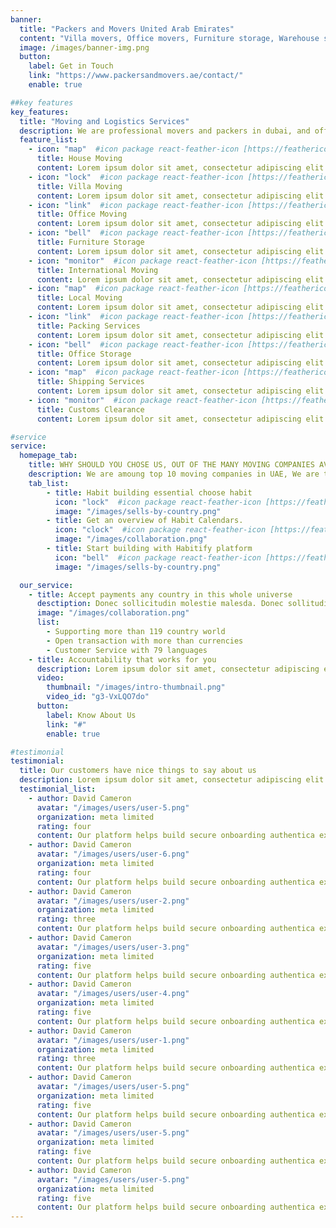 ```yaml
---
banner:
  title: "Packers and Movers United Arab Emirates"
  content: "Villa movers, Office movers, Furniture storage, Warehouse storage space, Commercial Storage, Packing boxes."
  image: /images/banner-img.png
  button:
    label: Get in Touch
    link: "https://www.packersandmovers.ae/contact/"
    enable: true

##key features
key_features:
  title: "Moving and Logistics Services"
  description: We are professional movers and packers in dubai, and offer wide range of logistics and shipping services.
  feature_list:
    - icon: "map"  #icon package react-feather-icon [https://feathericons.com/]
      title: House Moving
      content: Lorem ipsum dolor sit amet, consectetur adipiscing elit.
    - icon: "lock"  #icon package react-feather-icon [https://feathericons.com/]
      title: Villa Moving
      content: Lorem ipsum dolor sit amet, consectetur adipiscing elit.
    - icon: "link"  #icon package react-feather-icon [https://feathericons.com/]
      title: Office Moving
      content: Lorem ipsum dolor sit amet, consectetur adipiscing elit.
    - icon: "bell"  #icon package react-feather-icon [https://feathericons.com/]
      title: Furniture Storage
      content: Lorem ipsum dolor sit amet, consectetur adipiscing elit.
    - icon: "monitor"  #icon package react-feather-icon [https://feathericons.com/]
      title: International Moving
      content: Lorem ipsum dolor sit amet, consectetur adipiscing elit.
    - icon: "map"  #icon package react-feather-icon [https://feathericons.com/]
      title: Local Moving
      content: Lorem ipsum dolor sit amet, consectetur adipiscing elit.
    - icon: "link"  #icon package react-feather-icon [https://feathericons.com/]
      title: Packing Services
      content: Lorem ipsum dolor sit amet, consectetur adipiscing elit.
    - icon: "bell"  #icon package react-feather-icon [https://feathericons.com/]
      title: Office Storage
      content: Lorem ipsum dolor sit amet, consectetur adipiscing elit.
    - icon: "map"  #icon package react-feather-icon [https://feathericons.com/]
      title: Shipping Services
      content: Lorem ipsum dolor sit amet, consectetur adipiscing elit.
    - icon: "monitor"  #icon package react-feather-icon [https://feathericons.com/]
      title: Customs Clearance
      content: Lorem ipsum dolor sit amet, consectetur adipiscing elit.

#service
service:
  homepage_tab:
    title: WHY SHOULD YOU CHOSE US, OUT OF THE MANY MOVING COMPANIES AVAILABLE IN DUBAI?
    description: We are amoung top 10 moving companies in UAE, We are the best Moving company in Dubai by Assosiation of Movers. 
    tab_list:
        - title: Habit building essential choose habit
          icon: "lock"  #icon package react-feather-icon [https://feathericons.com/]
          image: "/images/sells-by-country.png"
        - title: Get an overview of Habit Calendars.
          icon: "clock"  #icon package react-feather-icon [https://feathericons.com/]
          image: "/images/collaboration.png"
        - title: Start building with Habitify platform
          icon: "bell"  #icon package react-feather-icon [https://feathericons.com/]
          image: "/images/sells-by-country.png"

  our_service:
    - title: Accept payments any country in this whole universe
      desctiption: Donec sollicitudin molestie malesda. Donec sollitudin molestie malesuada. Mauris pellentesque nec, egestas non nisi. Cras ultricies ligula sed
      image: "/images/collaboration.png"
      list:
        - Supporting more than 119 country world
        - Open transaction with more than currencies
        - Customer Service with 79 languages
    - title: Accountability that works for you
      description: Lorem ipsum dolor sit amet, consectetur adipiscing elit. Morbi egestas Werat viverra id et aliquet. vulputate egestas sollicitudin.
      video:
        thumbnail: "/images/intro-thumbnail.png"
        video_id: "g3-VxLQO7do"
      button:
        label: Know About Us
        link: "#"
        enable: true

#testimonial
testimonial:
  title: Our customers have nice things to say about us
  description: Lorem ipsum dolor sit amet, consectetur adipiscing elit. Morbi egestas Werat viverra id et aliquet. vulputate egestas sollicitudin.
  testimonial_list:
    - author: David Cameron
      avatar: "/images/users/user-5.png"
      organization: meta limited
      rating: four
      content: Our platform helps build secure onboarding authentica experiences & engage your users. We build .
    - author: David Cameron
      avatar: "/images/users/user-6.png"
      organization: meta limited
      rating: four
      content: Our platform helps build secure onboarding authentica experiences & engage your users. We build .
    - author: David Cameron
      avatar: "/images/users/user-2.png"
      organization: meta limited
      rating: three
      content: Our platform helps build secure onboarding authentica experiences & engage your users. We build .
    - author: David Cameron
      avatar: "/images/users/user-3.png"
      organization: meta limited
      rating: five
      content: Our platform helps build secure onboarding authentica experiences & engage your users. We build .
    - author: David Cameron
      avatar: "/images/users/user-4.png"
      organization: meta limited
      rating: five
      content: Our platform helps build secure onboarding authentica experiences & engage your users. We build .
    - author: David Cameron
      avatar: "/images/users/user-1.png"
      organization: meta limited
      rating: three
      content: Our platform helps build secure onboarding authentica experiences & engage your users. We build .
    - author: David Cameron
      avatar: "/images/users/user-5.png"
      organization: meta limited
      rating: five
      content: Our platform helps build secure onboarding authentica experiences & engage your users. We build .
    - author: David Cameron
      avatar: "/images/users/user-5.png"
      organization: meta limited
      rating: five
      content: Our platform helps build secure onboarding authentica experiences & engage your users. We build .
    - author: David Cameron
      avatar: "/images/users/user-5.png"
      organization: meta limited
      rating: five
      content: Our platform helps build secure onboarding authentica experiences & engage your users. We build .
---
```

